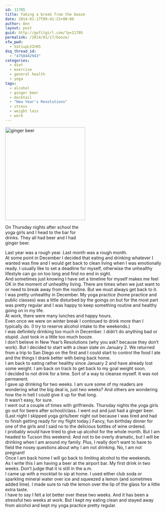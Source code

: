 ```yaml
---
id: 11705
title: Taking a break from the booze
date: 2014-01-17T09:41:23+00:00
author: Ann
layout: post
guid: http://gofitgirl.com/?p=11705
permalink: /2014/01/17/booze/
sfw_pwd:
  - VatiupLVZnR5
dsq_thread_id:
  - "4758442943"
categories:
  - diet
  - exercise
  - general health
  - yoga
tags:
  - alcohol
  - ginger beer
  - mocktail
  - "New Year's Resolutions"
  - stress
  - weight loss
  - work
---
```

<div id="attachment_11706" style="width: 268px" class="wp-caption alignleft">
  <a href="http://gofitgirl.com/2014/01/booze/ginger-beer/" rel="attachment wp-att-11706"><img class="size-medium wp-image-11706" alt="ginger beer" src="http://gofitgirl.com/wp-content/uploads/2014/01/ginger-beer-258x300.jpg" width="258" height="300" /></a>
  
  <p class="wp-caption-text">
    On Thursday nights after school the yoga girls and I head to the bar for drinks. They all had beer and I had ginger beer.
  </p>
</div>

  
Last year was a rough year. Last month was a rough month.  
At some point in December I decided that eating and drinking whatever I wanted was fine and I would get back to clean living when I was emotionally ready. I usually like to set a deadline for myself, otherwise the unhealthy lifestyle can go on too long and find no end in sight.  
And sometimes just knowing I have set a timeline for myself makes me feel OK in the moment of unhealthy living. There are times when we just want to or need to break away from the routine. But we must always get back to it.  
I was pretty unhealthy in December. My yoga practice (home practice and public classes) was a little disturbed by the goings on but for the most part was pretty regular and I was happy to keep something routine and healthy going on in my life.  
At work, there were many lunches and happy hours.  
Even once we were on winter break I continued to drink more than I typically do. (I try to reserve alcohol intake to the weekends.)  
I was definitely drinking too much in December. I didn&#8217;t do anything bad or stupid. Just took in a little too much booze.  
I don&#8217;t believe in New Year&#8217;s Resolutions (why you ask? because they don&#8217;t work). But I decided to start with a clean slate on January 2. We returned from a trip to San Diego on the first and I could start to control the food I ate and the things I drank better with being back home.  
I am back to eating rather healthy since January 2 and have already lost some weight. I am back on track to get back to my goal weight soon.  
I decided to not drink for a time. Sort of a way to cleanse myself. It was not permanent.  
I gave up drinking for two weeks. I am sure some of my readers are wondering what the big deal is, just two weeks? And others are wondering how the in hell I could give it up for that long.  
It wasn&#8217;t easy, for sure.  
I went out a couple of times with girlfriends. Thursday nights the yoga girls go out for beers after school/class. I went out and just had a ginger beer. (Last night I skipped yoga girls/beer night out because I was tired and had to finish getting ready for my flight today.) Fancy, fun birthday dinner for one of the girls and I said no to the delicious bottles of wine ordered.  
I probably would have tried to give up alcohol for the whole month. But I am headed to Tucson this weekend. And not to be overly dramatic, but I will be drinking when I am around my family. Plus, I really don&#8217;t want to have to field the nosey questions about why I am not drinking. No, I am not pregnant!  
Once I am back home I will go back to limiting alcohol to the weekends.  
As I write this I am having a beer at the airport bar. My first drink in two weeks. Don&#8217;t judge that it is still in the a.m.  
I came up with a mocktail to sip at home. I used either club soda or sparkling mineral water over ice and squeezed a lemon (and sometimes added lime). I made sure to rub the lemon over the lip of the glass for a little extra taste.  
I have to say I felt a lot better over these two weeks. And it has been a stressful two weeks at work. But I kept my eating clean and stayed away from alcohol and kept my yoga practice pretty regular.